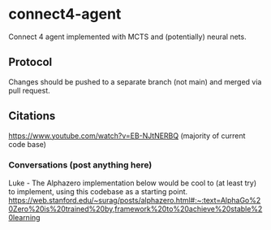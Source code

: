 # connect4-agent

Connect 4 agent implemented with MCTS and (potentially) neural nets.

## Protocol

Changes should be pushed to a separate branch (not main) and merged via pull request.

## Citations

https://www.youtube.com/watch?v=EB-NJtNERBQ (majority of current code base)

### Conversations (post anything here)

Luke - The Alphazero implementation below would be cool to (at least try) to implement, using this codebase as a starting point.
https://web.stanford.edu/~surag/posts/alphazero.html#:~:text=AlphaGo%20Zero%20is%20trained%20by,framework%20to%20achieve%20stable%20learning